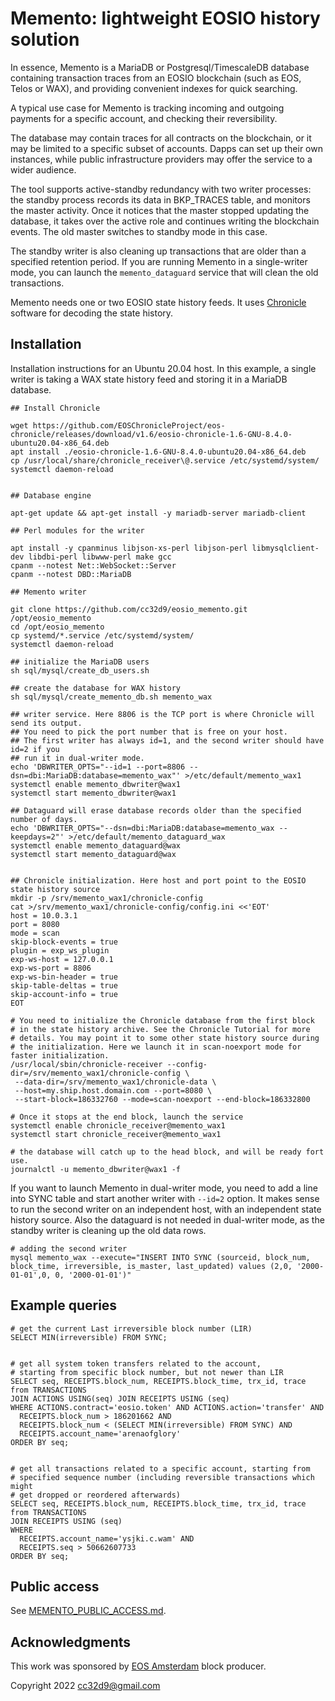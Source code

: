 Memento: lightweight EOSIO history solution
===========================================

In essence, Memento is a MariaDB or Postgresql/TimescaleDB database
containing transaction traces from an EOSIO blockchain (such as EOS,
Telos or WAX), and providing convenient indexes for quick searching.

A typical use case for Memento is tracking incoming and outgoing
payments for a specific account, and checking their reversibility.

The database may contain traces for all contracts on the blockchain,
or it may be limited to a specific subset of accounts. Dapps can set
up their own instances, while public infrastructure providers may
offer the service to a wider audience.

The tool supports active-standby redundancy with two writer processes:
the standby process records its data in BKP_TRACES table, and monitors
the master activity. Once it notices that the master stopped updating
the database, it takes over the active role and continues writing the
blockchain events. The old master switches to standby mode in this
case.

The standby writer is also cleaning up transactions that are older
than a specified retention period. If you are running Memento in a
single-writer mode, you can launch the `memento_dataguard` service
that will clean the old transactions.

Memento needs one or two EOSIO state history feeds. It uses
[Chronicle](https://github.com/EOSChronicleProject/eos-chronicle)
software for decoding the state history.

Installation
------------

Installation instructions for an Ubuntu 20.04 host. In this example, a
single writer is taking a WAX state history feed and storing it in a
MariaDB database.

```
## Install Chronicle

wget https://github.com/EOSChronicleProject/eos-chronicle/releases/download/v1.6/eosio-chronicle-1.6-GNU-8.4.0-ubuntu20.04-x86_64.deb
apt install ./eosio-chronicle-1.6-GNU-8.4.0-ubuntu20.04-x86_64.deb
cp /usr/local/share/chronicle_receiver\@.service /etc/systemd/system/
systemctl daemon-reload


## Database engine

apt-get update && apt-get install -y mariadb-server mariadb-client

## Perl modules for the writer

apt install -y cpanminus libjson-xs-perl libjson-perl libmysqlclient-dev libdbi-perl libwww-perl make gcc
cpanm --notest Net::WebSocket::Server
cpanm --notest DBD::MariaDB

## Memento writer

git clone https://github.com/cc32d9/eosio_memento.git /opt/eosio_memento
cd /opt/eosio_memento
cp systemd/*.service /etc/systemd/system/
systemctl daemon-reload

## initialize the MariaDB users
sh sql/mysql/create_db_users.sh

## create the database for WAX history
sh sql/mysql/create_memento_db.sh memento_wax

## writer service. Here 8806 is the TCP port is where Chronicle will send its output.
## You need to pick the port number that is free on your host.
## The first writer has always id=1, and the second writer should have id=2 if you
## run it in dual-writer mode.
echo 'DBWRITER_OPTS="--id=1 --port=8806 --dsn=dbi:MariaDB:database=memento_wax"' >/etc/default/memento_wax1
systemctl enable memento_dbwriter@wax1
systemctl start memento_dbwriter@wax1

## Dataguard will erase database records older than the specified number of days.
echo 'DBWRITER_OPTS="--dsn=dbi:MariaDB:database=memento_wax --keepdays=2"' >/etc/default/memento_dataguard_wax
systemctl enable memento_dataguard@wax
systemctl start memento_dataguard@wax


## Chronicle initialization. Here host and port point to the EOSIO state history source
mkdir -p /srv/memento_wax1/chronicle-config
cat >/srv/memento_wax1/chronicle-config/config.ini <<'EOT'
host = 10.0.3.1
port = 8080
mode = scan
skip-block-events = true
plugin = exp_ws_plugin
exp-ws-host = 127.0.0.1
exp-ws-port = 8806
exp-ws-bin-header = true
skip-table-deltas = true
skip-account-info = true
EOT

# You need to initialize the Chronicle database from the first block
# in the state history archive. See the Chronicle Tutorial for more
# details. You may point it to some other state history source during
# the initialization. Here we launch it in scan-noexport mode for faster initialization.
/usr/local/sbin/chronicle-receiver --config-dir=/srv/memento_wax1/chronicle-config \
 --data-dir=/srv/memento_wax1/chronicle-data \
 --host=my.ship.host.domain.com --port=8080 \
 --start-block=186332760 --mode=scan-noexport --end-block=186332800

# Once it stops at the end block, launch the service
systemctl enable chronicle_receiver@memento_wax1
systemctl start chronicle_receiver@memento_wax1

# the database will catch up to the head block, and will be ready fort use.
journalctl -u memento_dbwriter@wax1 -f
```

If you want to launch Memento in dual-writer mode, you need to add a
line into SYNC table and start another writer with `--id=2` option. It
makes sense to run the second writer on an independent host, with an
independent state history source. Also the dataguard is not needed in
dual-writer mode, as the standby writer is cleaning up the old data
rows.

```
# adding the second writer
mysql memento_wax --execute="INSERT INTO SYNC (sourceid, block_num, block_time, irreversible, is_master, last_updated) values (2,0, '2000-01-01',0, 0, '2000-01-01')"
```


Example queries
---------------

```
# get the current Last irreversible block number (LIR)
SELECT MIN(irreversible) FROM SYNC;


# get all system token transfers related to the account,
# starting from specific block number, but not newer than LIR
SELECT seq, RECEIPTS.block_num, RECEIPTS.block_time, trx_id, trace from TRANSACTIONS
JOIN ACTIONS USING(seq) JOIN RECEIPTS USING (seq)
WHERE ACTIONS.contract='eosio.token' AND ACTIONS.action='transfer' AND
  RECEIPTS.block_num > 186201662 AND
  RECEIPTS.block_num < (SELECT MIN(irreversible) FROM SYNC) AND
  RECEIPTS.account_name='arenaofglory'
ORDER BY seq;


# get all transactions related to a specific account, starting from
# specified sequence number (including reversible transactions which might
# get dropped or reordered afterwards)
SELECT seq, RECEIPTS.block_num, RECEIPTS.block_time, trx_id, trace from TRANSACTIONS
JOIN RECEIPTS USING (seq)
WHERE 
  RECEIPTS.account_name='ysjki.c.wam' AND
  RECEIPTS.seq > 50662607733
ORDER BY seq;

```


Public access
-------------

See [MEMENTO_PUBLIC_ACCESS.md](MEMENTO_PUBLIC_ACCESS.md).


Acknowledgments
----------------

This work was sponsored by [EOS Amsterdam](https://www.apache.org/licenses/LICENSE-2.0.txt) block producer.

Copyright 2022 cc32d9@gmail.com
